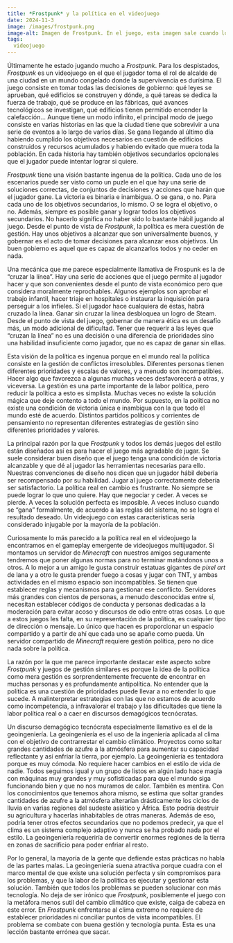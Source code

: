 ```yaml
---
title: *Frostpunk* y la política en el videojuego
date: 2024-11-3
image: /images/frostpunk.png
image-alt: Imagen de Frostpunk. En el juego, esta imagen sale cuando los exploradores llegan a Invernia por primera vez. Podemos ver a dos exploradores llegando a la ciudad de Invernia, que encuentran en ruinas. Uno de los exploradores está de rodillas, abatido. El generador, la torre que proporciona calor y energía a la ciudad, ha explotado. En el fondo podemos ver multitud de edificios en ruinas. Todo está cubierto de nieve.
tags:
  videojuego
---
```

Últimamente he estado jugando mucho a *Frostpunk*. Para los despistados, *Frostpunk* es un videojuego en el que el jugador toma el rol de alcalde de una ciudad en un mundo congelado donde la supervivencia es durísima. El juego consiste en tomar todas las decisiones de gobierno: qué leyes se aprueban, qué edificios se construyen y dónde, a qué tareas se dedica la fuerza de trabajo, qué se produce en las fábricas, qué avances tecnológicos se investigan, qué edificios tienen permitido encender la calefacción... Aunque tiene un modo infinito, el principal modo de juego consiste en varias historias en las que la ciudad tiene que sobrevivir a una serie de eventos a lo largo de varios días. Se gana llegando al último día habiendo cumplido los objetivos necesarios en cuestión de edificios construidos y recursos acumulados y habiendo evitado que muera toda la población. En cada historia hay también objetivos secundarios opcionales que el jugador puede intentar lograr si quiere.

*Frostpunk* tiene una visión bastante ingenua de la política. Cada uno de los escenarios puede ser visto como un puzle en el que hay una serie de soluciones correctas, de conjuntos de decisiones y acciones que harán que el jugador gane. La victoria es binaria e inambigua. O se gana, o no. Para cada uno de los objetivos secundarios, lo mismo. O se logra el objetivo, o no. Además, siempre es posible ganar y lograr todos los objetivos secundarios. No hacerlo significa no haber sido lo bastante hábil jugando al juego. Desde el punto de vista de *Frostpunk*, la política es mera cuestión de gestión. Hay unos objetivos a alcanzar que son universalmente buenos, y gobernar es el acto de tomar decisiones para alcanzar esos objetivos. Un buen gobierno es aquel que es capaz de alcanzarlos todos y no ceder en nada.

Una mecánica que me parece especialmente llamativa de Frospunk es la de “cruzar la línea”. Hay una serie de acciones que el juego permite al jugador hacer y que son convenientes desde el punto de vista económico pero que considera moralmente reprochables. Algunos ejemplos son aprobar el trabajo infantil, hacer triaje en hospitales o instaurar la inquisición para perseguir a los infieles. Si el jugador hace cualquiera de éstas, habrá cruzado la línea. Ganar sin cruzar la línea desbloquea un logro de Steam. Desde el punto de vista del juego, gobernar de manera ética es un desafío más, un modo adicional de dificultad. Tener que requerir a las leyes que “cruzan la línea” no es una decisión o una diferencia de prioridades sino una habilidad insuficiente como jugador, que no es capaz de ganar sin ellas.

Esta visión de la política es ingenua porque en el mundo real la política consiste en la gestión de conflictos irresolubles. Diferentes personas tienen diferentes prioridades y escalas de valores, y a menudo son incompatibles. Hacer algo que favorezca a algunas muchas veces desfavorecerá a otras, y viceversa. La gestión es una parte importante de la labor política, pero reducir la política a esto es simplista. Muchas veces no existe la solución mágica que deje contento a todo el mundo. Por supuesto, en la política no existe una condición de victoria única e inambigua con la que todo el mundo esté de acuerdo. Distintos partidos políticos y corrientes de pensamiento no representan diferentes estrategias de gestión sino diferentes prioridades y valores.

La principal razón por la que *Frostpunk* y todos los demás juegos del estilo están diseñados así es para hacer el juego más agradable de jugar. Se suele considerar buen diseño que el juego tenga una condición de victoria alcanzable y que dé al jugador las herramientas necesarias para ello. Nuestras convenciones de diseño nos dicen que un jugador hábil debería ser recompensado por su habilidad. Jugar al juego correctamente debería ser satisfactorio. La política real en cambio es frustrante. No siempre se puede lograr lo que uno quiere. Hay que negociar y ceder. A veces se pierde. A veces la solución perfecta es imposible. A veces incluso cuando se “gana” formalmente, de acuerdo a las reglas del sistema, no se logra el resultado deseado. Un videojuego con estas características sería considerado injugable por la mayoría de la población.

Curiosamente lo más parecido a la política real en el videojuego la encontramos en el gameplay emergente de videojuegos multijugador. Si montamos un servidor de *Minecraft* con nuestros amigos seguramente tendremos que poner algunas normas para no terminar matándonos unos a otros. A lo mejor a un amigo le gusta construir estatuas gigantes de *pixel art* de lana y a otro le gusta prender fuego a cosas y jugar con TNT, y ambas actividades en el mismo espacio son incompatibles. Se tienen que establecer reglas y mecanismos para gestionar ese conflicto. Servidores más grandes con cientos de personas, a menudo desconocidas entre sí, necesitan establecer códigos de conducta y personas dedicadas a la moderación para evitar acoso y discursos de odio entre otras cosas. Lo que a estos juegos les falta, en su representación de la política, es cualquier tipo de dirección o mensaje. Lo único que hacen es proporcionar un espacio compartido y a partir de ahí que cada uno se apañe como pueda. Un servidor compartido de *Minecraft* requiere gestión política, pero no dice nada sobre la política.

La razón por la que me parece importante destacar este aspecto sobre *Frostpunk* y juegos de gestión similares es porque la idea de la política como mera gestión es sorprendentemente frecuente de encontrar en muchas personas y es profundamente antipolítica. No entender que la política es una cuestión de prioridades puede llevar a no entender lo que sucede. A malinterpretar estrategias con las que no estamos de acuerdo como incompetencia, a infravalorar el trabajo y las dificultades que tiene la labor política real o a caer en discursos demagógicos tecnócratas.

Un discurso demagógico tecnócrata especialmente llamativo es el de la geoingeniería. La geoingeniería es el uso de la ingeniería aplicada al clima con el objetivo de contrarrestar el cambio climático. Proyectos como soltar grandes cantidades de azufre a la atmósfera para aumentar su capacidad reflectante y así enfriar la tierra, por ejemplo. La geoingeniería es tentadora porque es muy cómoda. No requiere hacer cambios en el estilo de vida de nadie. Todos seguimos igual y un grupo de listos en algún lado hace magia con máquinas muy grandes y muy sofisticadas para que el mundo siga funcionando bien y que no nos muramos de calor. También es mentira. Con los conocimientos que tenemos ahora mismo, se estima que soltar grandes cantidades de azufre a la atmósfera alterarían drásticamente los ciclos de lluvia en varias regiones del sudeste asiático y África. Esto podría destruir su agricultura y hacerlas inhabitables de otras maneras. Además de eso, podría tener otros efectos secundarios que no podemos predecir, ya que el clima es un sistema complejo adaptivo y nunca se ha probado nada por el estilo. La geoingeniería requeriría de convertir enormes regiones de la tierra en zonas de sacrificio para poder enfriar al resto.

Por lo general, la mayoría de la gente que defiende estas prácticas no habla de las partes malas. La geoingeniería suena atractiva porque cuadra con el marco mental de que existe una solución perfecta y sin compromisos para los problemas, y que la labor de la política es ejecutar y gestionar esta solución. También que todos los problemas se pueden solucionar con más tecnología. No deja de ser irónico que *Frostpunk*, posiblemente el juego con la metáfora menos sutil del cambio climático que existe, caiga de cabeza en este error. En *Frostpunk* enfrentarse al clima extremo no requiere de establecer prioridades ni conciliar puntos de vista incompatibles. El problema se combate con buena gestión y tecnología punta. Esta es una lección bastante errónea que sacar.
